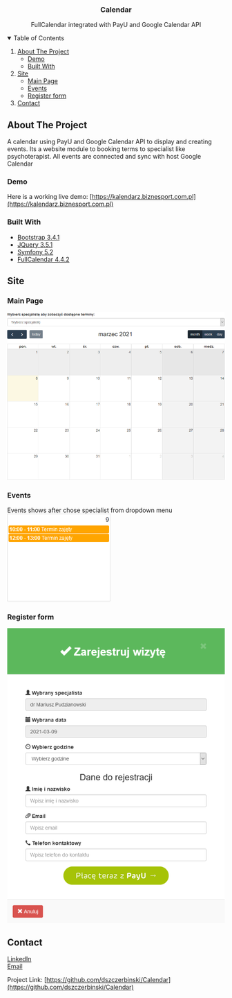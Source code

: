 <h3 align="center">Calendar</h3>
<p align="center">FullCalendar integrated with PayU and Google Calendar API</p>


<!-- TABLE OF CONTENTS -->
<details open="open">
  <summary>Table of Contents</summary>
  <ol>
    <li>
      <a href="#about-the-project">About The Project</a>
      <ul>
        <li><a href="#demo">Demo</a></li>
        <li><a href="#built-with">Built With</a></li>
      </ul>
    </li>
     <li>
      <a href="#site">Site</a>
      <ul>
        <li><a href="#main-page">Main Page</a></li>
        <li><a href="#events">Events</a></li>
        <li><a href="#register-form">Register form</a></li>
      </ul>
    </li>
    <!-- <li><a href="#usage">Usage</a></li> -->
    <li><a href="#contact">Contact</a></li>
  </ol>
</details>



<!-- ABOUT THE PROJECT -->
## About The Project

A calendar using PayU and Google Calendar API to display and creating events. Its a website module to booking terms to specialist like psychoterapist. All events are connected and sync with host Google Calendar

### Demo
Here is a working live demo: [https://kalendarz.biznesport.com.pl](https://kalendarz.biznesport.com.pl)

### Built With
* [Bootstrap 3.4.1](https://getbootstrap.com)
* [JQuery 3.5.1](https://jquery.com)
* [Symfony 5.2](https://symfony.com)
* [FullCalendar 4.4.2](https://fullcalendar.io)

<!-- SITE -->
## Site
### Main Page
![App Main Screenshot](images/main.png)

### Events
Events shows after chose specialist from dropdown menu  
![App Events Screenshot](images/events.png)

### Register form
![App Register Form Screenshot](images/registerform.png)

<!-- USAGE EXAMPLES 
## Usage

... -->


<!-- CONTACT -->
## Contact
[LinkedIn](https://www.linkedin.com/in/danielszczerbinski)  
[Email](mailto:danielszczerbinskii@gmail.com)

Project Link: [https://github.com/dszczerbinski/Calendar](https://github.com/dszczerbinski/Calendar)
